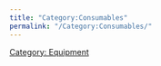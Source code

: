 ```yaml
---
title: "Category:Consumables"
permalink: "/Category:Consumables/"
---
```


[Category: Equipment](Category:_Equipment "wikilink")